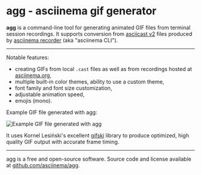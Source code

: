 # agg - asciinema gif generator

__agg__ is a command-line tool for generating animated GIF files from terminal
session recordings. It supports conversion from [asciicast v2](../asciicast/v2/)
files produced by [asciinema recorder](../cli/) (aka "asciinema CLI").

---

Notable features:

- creating GIFs from local `.cast` files as well as from recordings hosted at
  [asciinema.org](https://asciinema.org),
- multiple built-in color themes, ability to use a custom theme,
- font family and font size customization,
- adjustable animation speed,
- emojis (mono).

Example GIF file generated with agg:

![Example GIF file generated with agg](demo.gif)

It uses Kornel Lesiński's excellent
[gifski](https://github.com/ImageOptim/gifski) library to produce optimized,
high quality GIF output with accurate frame timing.

---

agg is a free and open-source software. Source code and license available at
[github.com/asciinema/agg](https://github.com/asciinema/agg).
